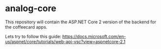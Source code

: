 # analog-core
This repository will contain the ASP.NET Core 2 version of the backend for the coffeecard apps.

Lets try to follow this guide: https://docs.microsoft.com/en-us/aspnet/core/tutorials/web-api-vsc?view=aspnetcore-2.1
